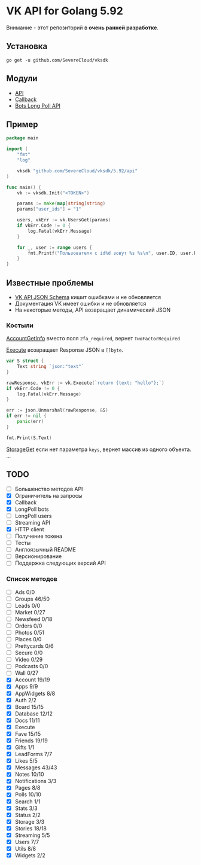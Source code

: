 # VK API for Golang 5.92

Внимание - этот репозиторий в **очень ранней разработке**.

## Установка

```shell
go get -u github.com/SevereCloud/vksdk
```

## Модули

- [API](https://github.com/SevereCloud/vksdk/tree/master/5.92/api)
- [Callback](https://github.com/SevereCloud/vksdk/tree/master/5.92/callback)
- [Bots Long Poll API](https://github.com/SevereCloud/vksdk/tree/master/5.92/longpoll-bot)

## Пример

```go
package main

import (
	"fmt"
	"log"

	vksdk "github.com/SevereCloud/vksdk/5.92/api"
)

func main() {
	vk := vksdk.Init("<TOKEN>")

	params := make(map[string]string)
	params["user_ids"] = "1"

	users, vkErr := vk.UsersGet(params)
	if vkErr.Code != 0 {
		log.Fatal(vkErr.Message)
	}

	for _, user := range users {
		fmt.Printf("Пользователя с id%d зовут %s %s\n", user.ID, user.FirstName, user.LastName)
	}
}
```

## Известные проблемы

- [VK API JSON Schema](https://github.com/VKCOM/vk-api-schema) кишит ошибками и не обновляется
- Документация VK имеет ошибки и не обновляется 
- На некоторые методы, API возвращает динамический JSON

### Костыли

[AccountGetInfo](https://vk.com/dev/account.getInfo) вместо поля `2fa_required`, вернет `TwoFactorRequired`

[Execute](https://vk.com/dev/execute) возвращает Response JSON в `[]byte`.

```go
var S struct {
	Text string `json:"text"`
}

rawResponse, vkErr := vk.Execute(`return {text: "hello"};`)
if vkErr.Code != 0 {
	log.Fatal(vkErr.Message)
}

err := json.Unmarshal(rawResponse, &S)
if err != nil {
	panic(err)
}

fmt.Print(S.Text)
```

[StorageGet](https://vk.com/dev/storage.get) если нет параметра `keys`, вернет массив из одного объекта.
...

## TODO

- [ ] Большенство методов API
- [x] Ограничитель на запросы
- [x] Callback
- [x] LongPoll bots
- [ ] LongPoll users
- [ ] Streaming API
- [x] HTTP client
- [ ] Получение токена
- [ ] Тесты
- [ ] Англоязычный README
- [ ] Версионирование
- [ ] Поддержка следующих версий API

### Список методов

- [ ] Ads 0/0
- [ ] Groups 46/50
- [ ] Leads 0/0
- [ ] Market 0/27
- [ ] Newsfeed 0/18
- [ ] Orders 0/0
- [ ] Photos 0/51
- [ ] Places 0/0
- [ ] Prettycards 0/6
- [ ] Secure 0/0
- [ ] Video 0/29
- [ ] Podcasts 0/0
- [ ] Wall 0/27
- [x] Account 19/19
- [x] Apps 9/9
- [x] AppWidgets 8/8
- [x] Auth 2/2
- [x] Board 15/15
- [x] Database 12/12
- [x] Docs 11/11
- [x] Execute
- [x] Fave 15/15
- [x] Friends 19/19
- [x] Gifts 1/1
- [x] LeadForms 7/7
- [x] Likes 5/5
- [x] Messages 43/43
- [x] Notes 10/10
- [x] Notifications 3/3
- [x] Pages 8/8
- [x] Polls 10/10
- [x] Search 1/1
- [x] Stats 3/3
- [x] Status 2/2
- [x] Storage 3/3
- [x] Stories 18/18
- [x] Streaming 5/5
- [x] Users 7/7
- [x] Utils 8/8
- [x] Widgets 2/2